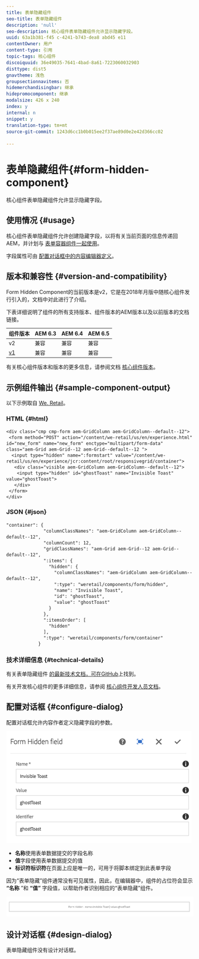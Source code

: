 ```yaml
---
title: 表单隐藏组件
seo-title: 表单隐藏组件
description: 'null'
seo-description: 核心组件表单隐藏组件允许显示隐藏字段。
uuid: 63a1b381-f45 c-4241-b743-dea8 abd45 e11
contentOwner: 用户
content-type: 引用
topic-tags: 核心组件
discoiquuid: 36e49035-7641-4bad-8a61-7223060032903
disttype: dist5
gnavtheme: 浅色
groupsectionnavitems: 否
hidemerchandisingbar: 继承
hidepromocomponent: 继承
modalsize: 426 x 240
index: y
internal: n
snippet: y
translation-type: tm+mt
source-git-commit: 1243d6cc1b0b015ee2f37ae89d0e2e42d366cc02

---
```



# 表单隐藏组件{#form-hidden-component}

核心组件表单隐藏组件允许显示隐藏字段。

## 使用情况 {#usage}

核心组件表单隐藏组件允许创建隐藏字段，以将有关当前页面的信息传递回AEM，并计划与 [表单容器组件一起使用](form-container.md)。

字段属性可由 [配置对话框中的内容编辑器定义](form-hidden.md)。

## 版本和兼容性 {#version-and-compatibility}

Form Hidden Component的当前版本是v2，它是在2018年月版中随核心组件发行引入的，文档中对此进行了介绍。

下表详细说明了组件的所有支持版本、组件版本的AEM版本以及以前版本的文档链接。

| 组件版本 | AEM 6.3 | AEM 6.4 | AEM 6.5 |
|--- |--- |--- |--- |
| v2 | 兼容 | 兼容 | 兼容 |
| [v1](form-hidden-v1.md) | 兼容 | 兼容 | 兼容 |

有关核心组件版本和版本的更多信息，请参阅文档 [核心组件版本](versions.md)。

## 示例组件输出 {#sample-component-output}

以下示例取自 [We. Retail](https://helpx.adobe.com/experience-manager/6-5/sites/developing/using/we-retail.html)。

### HTML {#html}

```
<div class="cmp cmp-form aem-GridColumn aem-GridColumn--default--12">
 <form method="POST" action="/content/we-retail/us/en/experience.html" id="new_form" name="new_form" enctype="multipart/form-data" class="aem-Grid aem-Grid--12 aem-Grid--default--12 ">
  <input type="hidden" name=":formstart" value="/content/we-retail/us/en/experience/jcr:content/root/responsivegrid/container">
   <div class="visible aem-GridColumn aem-GridColumn--default--12">
    <input type="hidden" id="ghostToast" name="Invisible Toast" value="ghostToast">
   </div>
 </form>
</div>
```

### JSON {#json}

```
"container": {
              "columnClassNames": "aem-GridColumn aem-GridColumn--default--12",
              "columnCount": 12,
              "gridClassNames": "aem-Grid aem-Grid--12 aem-Grid--default--12",
              ":items": {
                "hidden": {
                  "columnClassNames": "aem-GridColumn aem-GridColumn--default--12",
                  ":type": "weretail/components/form/hidden",
                  "name": "Invisible Toast",
                  "id": "ghostToast",
                  "value": "ghostToast"
                }
              },
              ":itemsOrder": [
                "hidden"
              ],
              ":type": "weretail/components/form/container"
            }
```

### 技术详细信息 {#technical-details}

有关表单隐藏组件 [的最新技术文档，可在GitHub](https://github.com/adobe/aem-core-wcm-components/blob/master/content/src/content/jcr_root/apps/core/wcm/components/form/hidden/v2/hidden)上找到。

有关开发核心组件的更多详细信息，请参阅 [核心组件开发人员文档](developing.md)。

## 配置对话框 {#configure-dialog}

配置对话框允许内容作者定义隐藏字段的参数。

![](assets/chlimage_1-26.png)

* **名称**使用表单数据提交的字段名称
* **值**字段使用表单数据提交的值
* **标识符标识符**在页面上应是唯一的，可用于将脚本绑定到此表单字段

因为“表单隐藏”组件通常没有可见属性，因此，在编辑器中，组件的占位符会显示 **“名称** ”和 **“值”** 字段值，以帮助作者识别相应的“表单隐藏”组件。

![](assets/screenshot_2018-10-19at094927.png)

## 设计对话框 {#design-dialog}

表单隐藏组件没有设计对话框。